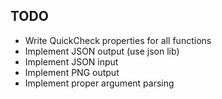 TODO
----

* Write QuickCheck properties for all functions
* Implement JSON output (use json lib)
* Implement JSON input
* Implement PNG output
* Implement proper argument parsing
